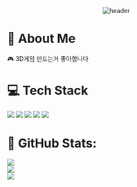 <div align="center">

![header](https://capsule-render.vercel.app/api?type=waving&height=175&color=02a9f7&text=asdf37846&fontAlign=80&fontAlignY=40&fontColor=ffffff&fontSize=50)
</div>

# 👦 About Me
🎮 3D게임 만드는거 좋아합니다

# 💻 Tech Stack
<img src="https://img.shields.io/badge/C-A8B9CC?style=for-the-badge&logo=c&logoColor=ffffff"/> <img src="https://img.shields.io/badge/C++-00599C?style=for-the-badge&logo=cplusplus&logoColor=ffffff"/> <img src="https://img.shields.io/badge/C%23-%23239120.svg?style=for-the-badge&logo=csharp&logoColor=ffffff"/> <img src="https://img.shields.io/badge/unrealengine-0E1128?style=for-the-badge&logo=unrealengine&logoColor=ffffff"/> <img src="https://img.shields.io/badge/Unity-dfe3ee?style=for-the-badge&logo=unity&logoColor=ffffff"/>

# 📄 GitHub Stats:
![](https://github-readme-stats.vercel.app/api?username=asdf37846&theme=dark&hide_border=false&include_all_commits=true&count_private=true)<br/>
![](https://github-readme-streak-stats.herokuapp.com/?user=asdf37846&theme=dark&hide_border=false)<br/>
![](https://github-readme-stats.vercel.app/api/top-langs/?username=asdf37846&theme=dark&hide_border=false&include_all_commits=true&count_private=true&layout=compact)
